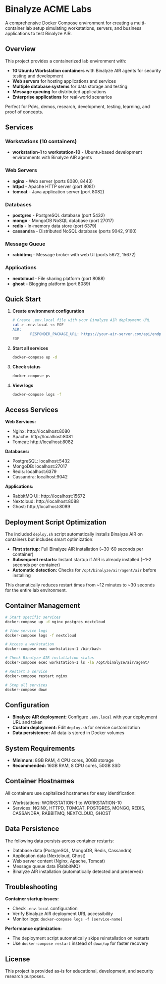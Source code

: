 # Binalyze ACME Labs

A comprehensive Docker Compose environment for creating a multi-container lab setup simulating workstations, servers, and business applications to test Binalyze AIR.

## Overview

This project provides a containerized lab environment with:
- **10 Ubuntu Workstation containers** with Binalyze AIR agents for security testing and development
- **Web servers** for hosting applications and services
- **Multiple database systems** for data storage and testing
- **Message queuing** for distributed applications
- **Enterprise applications** for real-world scenarios

Perfect for PoVs, demos, research, development, testing, learning, and proof of concepts.

## Services

### Workstations (10 containers)
- **workstation-1** to **workstation-10** - Ubuntu-based development environments with Binalyze AIR agents

### Web Servers
- **nginx** - Web server (ports 8080, 8443)
- **httpd** - Apache HTTP server (port 8081)
- **tomcat** - Java application server (port 8082)

### Databases
- **postgres** - PostgreSQL database (port 5432)
- **mongo** - MongoDB NoSQL database (port 27017)
- **redis** - In-memory data store (port 6379)
- **cassandra** - Distributed NoSQL database (ports 9042, 9160)

### Message Queue
- **rabbitmq** - Message broker with web UI (ports 5672, 15672)

### Applications
- **nextcloud** - File sharing platform (port 8088)
- **ghost** - Blogging platform (port 8089)

## Quick Start

1. **Create environment configuration**
   ```bash
   # Create .env.local file with your Binalyze AIR deployment URL
   cat > .env.local << EOF
   AIR:
           RESPONDER_PACKAGE_URL: https://your-air-server.com/api/endpoints/download/deploy/linux?deployment-token=your-token
   EOF
   ```

2. **Start all services**
   ```bash
   docker-compose up -d
   ```

3. **Check status**
   ```bash
   docker-compose ps
   ```

4. **View logs**
   ```bash
   docker-compose logs -f
   ```

## Access Services

**Web Services:**
- Nginx: http://localhost:8080
- Apache: http://localhost:8081
- Tomcat: http://localhost:8082

**Databases:**
- PostgreSQL: localhost:5432
- MongoDB: localhost:27017
- Redis: localhost:6379
- Cassandra: localhost:9042

**Applications:**
- RabbitMQ UI: http://localhost:15672
- Nextcloud: http://localhost:8088
- Ghost: http://localhost:8089

## Deployment Script Optimization

The included `deploy.sh` script automatically installs Binalyze AIR on containers but includes smart optimization:

- **First startup:** Full Binalyze AIR installation (~30-60 seconds per container)
- **Subsequent restarts:** Instant startup if AIR is already installed (~1-2 seconds per container)
- **Automatic detection:** Checks for `/opt/binalyze/air/agent/air` before installing

This dramatically reduces restart times from ~12 minutes to ~30 seconds for the entire lab environment.

## Container Management

```bash
# Start specific services  
docker-compose up -d nginx postgres nextcloud

# View service logs
docker-compose logs -f nextcloud

# Access a workstation
docker-compose exec workstation-1 /bin/bash

# Check Binalyze AIR installation status
docker-compose exec workstation-1 ls -la /opt/binalyze/air/agent/

# Restart a service
docker-compose restart nginx

# Stop all services
docker-compose down
```

## Configuration

- **Binalyze AIR deployment:** Configure `.env.local` with your deployment URL and token
- **Custom deployment:** Edit `deploy.sh` for service customization
- **Data persistence:** All data is stored in Docker volumes

## System Requirements

- **Minimum:** 8GB RAM, 4 CPU cores, 30GB storage
- **Recommended:** 16GB RAM, 8 CPU cores, 50GB SSD

## Container Hostnames

All containers use capitalized hostnames for easy identification:
- Workstations: WORKSTATION-1 to WORKSTATION-10
- Services: NGINX, HTTPD, TOMCAT, POSTGRES, MONGO, REDIS, CASSANDRA, RABBITMQ, NEXTCLOUD, GHOST

## Data Persistence

The following data persists across container restarts:
- Database data (PostgreSQL, MongoDB, Redis, Cassandra)
- Application data (Nextcloud, Ghost)
- Web server content (Nginx, Apache, Tomcat)
- Message queue data (RabbitMQ)
- Binalyze AIR installation (automatically detected and preserved)

## Troubleshooting

**Container startup issues:**
- Check `.env.local` configuration
- Verify Binalyze AIR deployment URL accessibility
- Monitor logs: `docker-compose logs -f [service-name]`

**Performance optimization:**
- The deployment script automatically skips reinstallation on restarts
- Use `docker-compose restart` instead of `down/up` for faster recovery

## License

This project is provided as-is for educational, development, and security research purposes.
